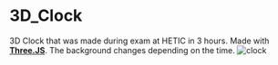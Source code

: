 # 3D_Clock
3D Clock that was made during exam at HETIC in 3 hours. Made with [**Three.JS**](https://github.com/mrdoob/three.js/). The background changes depending on the time.
![clock](https://i.gyazo.com/c672da8134d8e65d4bb578da965e94c1.png)
